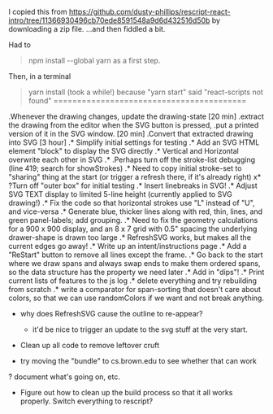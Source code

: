 I copied this from https://github.com/dusty-phillips/rescript-react-intro/tree/11366930496cb70ede8591548a9d6d432516d50b by downloading a zip file. ...and then fiddled a bit. 

Had to 
> npm install --global yarn 
as a first step. 

Then, in a terminal
> yarn install (took a while!)
because "yarn start" said "react-scripts not found"
=========================================

.Whenever the drawing changes, update the drawing-state [20 min]
.extract the drawing from the editor when the SVG button is pressed,
.put a printed version of it in the SVG window. [20 min]
.Convert that extracted drawing into SVG [3 hour]
.* Simplify initial settings for testing
.* Add an SVG HTML element "block" to display the SVG directly
.* Vertical and Horizontal overwrite each other in SVG
.* .Perhaps turn off the stroke-list debugging (line 419; search for showStrokes)
.* Need to copy initial stroke-set to "sharing" thing at the start (or trigger a refresh there, if it's already right)
x* ?Turn off "outer box" for initial testing
.* Insert linebreaks in SVG!
.* Adjust SVG TEXT display to limited 5-line height (currently applied to SVG drawing!)
.* Fix the code so that horizontal strokes use "L" instead of "U", and vice-versa
.* Generate blue, thicker lines along with red, thin, lines, and green panel-labels; add grouping.
.* Need to fix the geometry calculations for a 900 x 900 display, and an 8 x 7 grid with 0.5" spacing the underlying drawer-shape is drawn too large
.* RefreshSVG works, but makes all the current edges go away!
.* Write up an intent/instructions page
.* Add a "ReStart" button to remove all lines except the frame.
.* Go back to the start where we draw spans and always swap ends to make them ordered spans, so the data structure has the property we need later
.* Add in "dips"!
.* Print current lists of features to the js log
.* delete everything and try rebuilding from scratch
.* write a comparator for span-sorting that doesn't care about colors, so that we can use randomColors if we want and not break anything.


* why does RefreshSVG cause the outline to re-appear?
  * it'd be nice to trigger an update to the svg stuff at the very start. 

* Clean up all code to remove leftover cruft 
* try moving the "bundle" to cs.brown.edu to see whether that can work

? document what's going on, etc. 
* Figure out how to clean up the build process so that it all works properly. Switch everything to rescript? 
